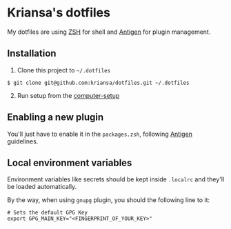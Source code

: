 # Kriansa's dotfiles

My dotfiles are using [ZSH](http://zsh.sourceforge.net/) for shell and
[Antigen](https://github.com/zsh-users/antigen) for plugin management.

## Installation

1. Clone this project to `~/.dotfiles`

```shell
$ git clone git@github.com:kriansa/dotfiles.git ~/.dotfiles
```

2. Run setup from the [computer-setup](https://github.com/kriansa/computer-setup)

## Enabling a new plugin

You'll just have to enable it in the `packages.zsh`, following
[Antigen](https://github.com/zsh-users/antigen) guidelines.

## Local environment variables

Environment variables like secrets should be kept inside `.localrc` and they'll
be loaded automatically.

By the way, when using `gnupg` plugin, you should the following line to it:

```shell
# Sets the default GPG Key
export GPG_MAIN_KEY="<FINGERPRINT_OF_YOUR_KEY>"
```
